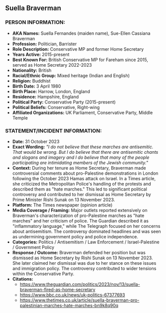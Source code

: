 ## Suella Braverman

### PERSON INFORMATION:
- **AKA Names:** Suella Fernandes (maiden name), Sue-Ellen Cassiana Braverman
- **Profession:** Politician, Barrister
- **Role Description:** Conservative MP and former Home Secretary
- **Years Active:** 2015-present
- **Best Known For:** British Conservative MP for Fareham since 2015, served as Home Secretary 2022-2023
- **Nationality:** British
- **Racial/Ethnic Group:** Mixed heritage (Indian and English)
- **Religion:** Buddhist
- **Birth Date:** 3 April 1980
- **Birth Place:** Harrow, London, England
- **Residence:** Hampshire, England
- **Political Party:** Conservative Party (2015-present)
- **Political Beliefs:** Conservative, Right-wing
- **Affiliated Organizations:** UK Parliament, Conservative Party, Middle Temple

### STATEMENT/INCIDENT INFORMATION:
- **Date:** 31 October 2023
- **Exact Wording:** *"I do not believe that these marches are antisemitic. That would be wrong. But I do believe that there are antisemitic chants and slogans and imagery and I do believe that many of the people participating are intimidating members of the Jewish community."*
- **Context:** During her tenure as Home Secretary, Braverman made controversial comments about pro-Palestine demonstrations in London following the October 2023 Hamas attack on Israel. In a Times article, she criticized the Metropolitan Police's handling of the protests and described them as "hate marches." This led to significant political controversy and contributed to her dismissal as Home Secretary by Prime Minister Rishi Sunak on 13 November 2023.
- **Platform:** The Times newspaper (opinion article)
- **Media Coverage / Framing:** Major outlets reported extensively on Braverman's characterization of pro-Palestine marches as "hate marches" and her criticism of police. The Guardian described it as "inflammatory language," while The Telegraph focused on her concerns about antisemitism. The controversy dominated headlines and was seen as undermining government policy and police independence.
- **Categories:** Politics / Antisemitism / Law Enforcement / Israel-Palestine / Government Policy
- **Response / Outcome:** Braverman defended her position but was dismissed as Home Secretary by Rishi Sunak on 13 November 2023. She later claimed her dismissal was due to her stance on these issues and immigration policy. The controversy contributed to wider tensions within the Conservative Party.
- **Citations:** 
  - https://www.theguardian.com/politics/2023/nov/13/suella-braverman-fired-as-home-secretary
  - https://www.bbc.co.uk/news/uk-politics-67377693
  - https://www.thetimes.co.uk/article/suella-braverman-pro-palestinian-marches-hate-marches-bn9k8q90q